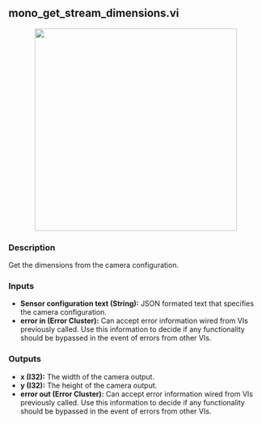 ## mono_get_stream_dimensions.vi
<p align="center">
<img src="https://github.com/monoDriveIO/documentation/raw/master/WikiPhotos/LV_client/utilities/mono__get__stream__dimensionsc.png" width="400"  />
</p>

### Description 
Get the dimensions from the camera configuration.

### Inputs
- **Sensor configuration text (String):** JSON formated text that specifies the camera configuration.
- **error in (Error Cluster):** Can accept error information wired from VIs previously called. Use this information to decide if any functionality should be bypassed in the event of errors from other VIs.


### Outputs
- **x (I32):** The width of the camera output.
- **y (I32):** The height of the camera output.
- **error out (Error Cluster):** Can accept error information wired from VIs previously called. Use this information to decide if any functionality should be bypassed in the event of errors from other VIs.
